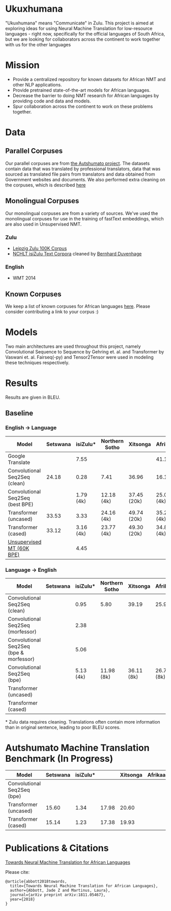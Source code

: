 # Ukuxhumana

"Ukuxhumana" means "Communicate" in Zulu. This project is aimed at exploring ideas for using Neural Machine Translation for low-resource languages - right now, specifically for the official languages of South Africa, but we are looking for collaborators across the continent to work together with us for the other languages

# Mission

- Provide a centralized repository for known datasets for African NMT and other NLP applications.
- Provide pretrained state-of-the-art models for African languages.
- Decrease the barrier to doing NMT research for African languages by providing code and data and models.
- Spur collaboration across the continent to work on these problems together.

# Data

## Parallel Corpuses

Our parallel corpuses are from [the Autshumato project](https://biblio.ugent.be/publication/1851705/file/6736544#page=39). The datasets contain data that was translated by professional translators, data that was sourced as translated file pairs from translators and data obtained from Government websites and documents. We also performed extra cleaning on the corpuses, which is described [here](https://github.com/LauraMartinus/ukuxhumana/blob/master/clean/README.md)


## Monolingual Corpuses

Our monolingual corpuses are from a variety of sources. We've used the monolingual corpuses for use in the training of fastText embeddings, which are also used in Unsupervised NMT.

### Zulu

- [Leipzig Zulu 100K Corpus](http://corpora.uni-leipzig.de/en?corpusId=zul_mixed_2016)
- [NCHLT isiZulu Text Corpora](https://rma.nwu.ac.za/index.php/isizulu-nchlt-text-corpora.html) cleaned by [Bernhard Duvenhage](https://github.com/praekelt/feersum-lid-shared-task)
### English

- WMT 2014

## Known Corpuses

We keep a list of known corpuses for African languages [here](https://github.com/LauraMartinus/ukuxhumana/blob/master/KNOWN_CORPUSES.md). Please consider contributing a link to your corpus :) 


# Models
Two main architectures are used throughout this project, namely Convolutional Sequence to Sequence by Gehring et. al. and Transformer by Vaswani et. al. Fairseq(-py) and Tensor2Tensor were used in modeling these techniques respectively.

# Results
Results are given in BLEU.
## Baseline 
### English -> Language
| Model | Setswana | isiZulu* | Northern Sotho | Xitsonga | Afrikaans |
| ------- | ------- |------- |------- |------- |------- |
| Google Translate       |        | 7.55 |       |       | 41.181 |
| Convolutional Seq2Seq (clean)  | 24.18  | 0.28 | 7.41 | 36.96 | 16.17 |
| Convolutional Seq2Seq (best BPE) |  | 1.79 (4k) | 12.18 (4k) | 37.45 (20k) | 25.04 (4k) |
| Transformer (uncased)  | 33.53  | 3.33 | 24.16 (4k) | 49.74 (20k) | 35.26 (4k) |
| Transformer (cased)    | 33.12  | 3.16 (4k) | 23.77 (4k) | 49.30 (20k) | 34.81 (4k) |
| [Unsupervised MT (60K BPE)](https://github.com/facebookresearch/UnsupervisedMT)    |   | 4.45 |  |  |  |




### Language -> English
| Model | Setswana | isiZulu* | Northern Sotho | Xitsonga | Afrikaans |
| ------- | ------- |------- |------- |------- |------- |
| Convolutional Seq2Seq (clean)  |   | 0.95 | 5.80 | 39.19 | 25.99 |
| Convolutional Seq2Seq (morfessor)  |   | 2.38 |  |  |  |
| Convolutional Seq2Seq (bpe & morfessor)  |   | 5.06 |  |  |  |
| Convolutional Seq2Seq (bpe)  |   | 5.13 (4k) | 11.98 (8k) | 36.11 (8k) | 26.76 (8k) |
| Transformer (uncased)  |   |  |  |  |  |
| Transformer (cased)    |   |  |  |  |  |


\* Zulu data requires cleaning. Translations often contain more information than in original sentence, leading to poor BLEU scores.

# Autshumato Machine Translation Benchmark (In Progress)
| Model | Setswana | isiZulu* | | Xitsonga | Afrikaans |
| ------- | ------- |------- |------- |------- |------- |
| Convolutional Seq2Seq (bpe)  |  |  |  |  | 
| Transformer (uncased)  | 15.60  | 1.34 |  17.98 | 20.60 |
| Transformer (cased)    | 15.14  |  1.23 | 17.38 | 19.93 |



# Publications & Citations

[Towards Neural Machine Translation for African Languages](https://arxiv.org/abs/1811.05467)

Please cite:
```
@article{abbott2018towards,
  title={Towards Neural Machine Translation for African Languages},
  author={Abbott, Jade Z and Martinus, Laura},
  journal={arXiv preprint arXiv:1811.05467},
  year={2018}
}
```
